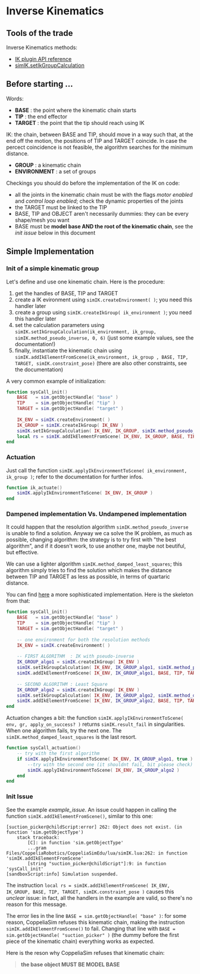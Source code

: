 # Inverse Kinematics

## Tools of the trade

Inverse Kinematics methods:

- [IK plugin API reference](https://www.coppeliarobotics.com/helpFiles/en/simIK.htm)
- [simIK.setIkGroupCalculation](https://www.coppeliarobotics.com/helpFiles/en/simIK.htm#simIK.setIkGroupCalculation)

## Before starting ...

Words:

- **BASE** : the point where the kinematic chain starts
- **TIP** : the end effector
- **TARGET** : the point that the tip should reach using IK

IK: the chain, between BASE and TIP, should move in a way such that, at the end off the motion, the positions of TIP and TARGET coincide. In case the percect coincidence is not feasible, the algorithm searches for the minimum distance. 

- **GROUP** : a kinematic chain
- **ENVIRONMENT** : a set of groups

Checkings you should do before the implementation of the IK on code:

- all the joints in the kinematic chain must be with the flags *motor enabled* and *control loop enabled*; check the dynamic properties of the joints
- the TARGET must be linked to the TIP
- BASE, TIP and OBJECT aren't necessarily dummies: they can be every shape/mesh you want
- BASE must be **model base AND the root of the kinematic chain**, see the *init issue* below in this document

## Simple Implementation

### Init of a simple kinematic group

Let's define and use one kinematic chain. Here is the procedure:

1. get the handles of BASE, TIP and TARGET
2. create a IK evironment using `simIK.createEnvironment( )`; you need this handler later
3. create a group using `simIK.createIkGroup( ik_environment )`; you need this handler later
4. set the calculation parameters using `simIK.setIkGroupCalculation(ik_environment, ik_group, simIK.method_pseudo_inverse, 0, 6)` (just some example values, see the documentation!)
5. finally, instantiate the kinematic chain using `simIK.addIkElementFromScene(ik_environment, ik_group , BASE, TIP, TARGET, simIK.constraint_pose)` (there are also other constraints, see the documentation)

A very common example of initialization:

```lua
function sysCall_init()
    BASE   = sim.getObjectHandle( "base" )
    TIP    = sim.getObjectHandle( "tip" )
    TARGET = sim.getObjectHandle( "target" )
    
    IK_ENV = simIK.createEnvironment( )
    IK_GROUP = simIK.createIkGroup( IK_ENV )
    simIK.setIkGroupCalculation( IK_ENV, IK_GROUP, simIK.method_pseudo_inverse, 0, 99 )
    local rs = simIK.addIkElementFromScene( IK_ENV, IK_GROUP, BASE, TIP, TARGET, simIK.constraint_pose )
end
```

### Actuation

Just call the function `simIK.applyIkEnvironmentToScene( ik_environment, ik_group )`; refer to the documentation for further infos. 

```lua
function ik_actuate()
    simIK.applyIkEnvironmentToScene( IK_ENV, IK_GROUP )
end
```

### Dampened implementation Vs. Undampened implementation

It could happen that the resolution algorithm `simIK.method_pseudo_inverse` is unable to find a solution. Anyway we ca solve the IK problem, as much as possible, changing algorithm: the strategy is to try first with "the best algorithm", and if it doesn't work, to use another one, maybe not beutiful, but effective. 

We can use a lighter algorithm `simIK.method_damped_least_squares`; this algorithm simply tries to find the solution which makes the distance between TIP and TARGET as less as possible, in terms of quartaric distance. 

You can find [here](https://www.coppeliarobotics.com/helpFiles/en/inverseKinematicsTutorial.htm) a more sophisticated implementation. Here is the skeleton from that:

```lua
function sysCall_init()
    BASE   = sim.getObjectHandle( "base" )
    TIP    = sim.getObjectHandle( "tip" )
    TARGET = sim.getObjectHandle( "target" )
    
    -- one environment for both the resolution methods
    IK_ENV = simIK.createEnvironment( )
    
    -- FIRST ALGORITHM  : IK with pseudo-inverse
    IK_GROUP_algo1 = simIK.createIkGroup( IK_ENV )
    simIK.setIkGroupCalculation( IK_ENV, IK_GROUP_algo1, simIK.method_pseudo_inverse, 0, 99 )
    simIK.addIkElementFromScene( IK_ENV, IK_GROUP_algo1, BASE, TIP, TARGET, simIK.constraint_pose )
    
    -- SECOND ALGORITHM : Least Square
    IK_GROUP_algo2 = simIK.createIkGroup( IK_ENV )
    simIK.setIkGroupCalculation( IK_ENV, IK_GROUP_algo2, simIK.method_damped_least_squares, 1, 99 )
    simIK.addIkElementFromScene( IK_ENV, IK_GROUP_algo2, BASE, TIP, TARGET, simIK.constraint_pose )
end
``` 

Actuation changes a bit: the function `simIK.applyIkEnvironmentToScene( env, gr, apply_on_success? )` returns `simIK.result_fail` in singularities. When one algorithm fails, try the next one. The `simIK.method_damped_least_squares` is the last resort. 

```lua
function sysCall_actuation()
    -- try with the first algorithm
    if simIK.applyIkEnvironmentToScene( IK_ENV, IK_GROUP_algo1, true ) == simIK.result_fail then
        --try with the second one (it shouldnt fail, bit please check)
        simIK.applyIkEnvironmentToScene( IK_ENV, IK_GROUP_algo2 )
    end
end
```

### Init Issue

See the example *example_issue*. An issue could happen in calling the function `simIK.addIkElementFromScene()`, similar to this one:

```
[suction_picker@childScript:error] 262: Object does not exist. (in function 'sim.getObjectType')
    stack traceback:
        [C]: in function 'sim.getObjectType'
        ...gram Files/CoppeliaRobotics/CoppeliaSimEdu/lua/simIK.lua:262: in function 'simIK.addIkElementFromScene'
        [string "suction_picker@childScript"]:9: in function 'sysCall_init'
[sandboxScript:info] Simulation suspended.
```

The instruction `local rs = simIK.addIkElementFromScene( IK_ENV, IK_GROUP, BASE, TIP, TARGET, simIK.constraint_pose )` causes this *unclear* issue: in fact, all the handlers in the example are valid, so there's no reason for this message. 

The error lies in the line `BASE = sim.getObjectHandle( "base" )`: for some reason, CoppeliaSim refuses this kinematic chain, making the instruction `simIK.addIkElementFromScene()` to fail. Changing that line with `BASE = sim.getObjectHandle( "suction_picker" )` (the dummy before the first piece of the kinematic chain) everything works as expected. 

Here is the reson why CoppeliaSim refuses that kinematic chain:

> **the base object MUST BE MODEL BASE**

